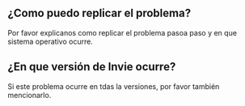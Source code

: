 ## ¿Como puedo replicar el problema?
Por favor explicanos como replicar el problema pasoa paso y en que sistema operativo ocurre.
## ¿En que versión de Invie ocurre?
Si este problema ocurre en tdas la versiones, por favor también mencionarlo.

